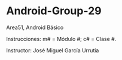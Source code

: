 # Android-Group-29

Area51, Android Básico

Instrucciones: m# = Módulo #; c# = Clase #.

Instructor: José Miguel García Urrutia
